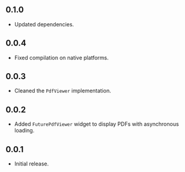 ## 0.1.0

* Updated dependencies.

## 0.0.4

* Fixed compilation on native platforms.

## 0.0.3

* Cleaned the `PdfViewer` implementation.

## 0.0.2

* Added `FuturePdfViewer` widget to display PDFs with asynchronous loading.

## 0.0.1

* Initial release.

